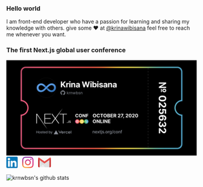 ### Hello world

I am front-end developer who have a passion for learning and sharing my knowledge with others.
give some ♥ at [@krinawibisana](https://instagram.com/krinawibisana/) feel free to reach me whenever you want.

<p>
<h3>The first Next.js global user conference</h3>
<img src="https://github.com/krnwbsn/krnwbsn/blob/master/nextjs-conf-ticket.png"><br />
<a href="https://www.linkedin.com/in/krina-wibisana-292277a8/"><img height="30" src="https://github.com/krnwbsn/krnwbsn/blob/master/linkedin.png?raw=true"></a>&nbsp;&nbsp;
<a href="https://www.instagram.com/krinawibisana/"><img height="30" src="https://github.com/krnwbsn/krnwbsn/blob/master/instagram.png?raw=true"></a>&nbsp;&nbsp;
<a href="mailto:krinawibisana@gmail.com"><img height="30" src="https://github.com/krnwbsn/krnwbsn/blob/master/mail.png?raw=true"></a>
</p>

![krnwbsn's github stats](https://github-readme-stats.vercel.app/api?username=krnwbsn&hide=contribs,prs&show_icons=true&hide_border=true&title_color=000)
